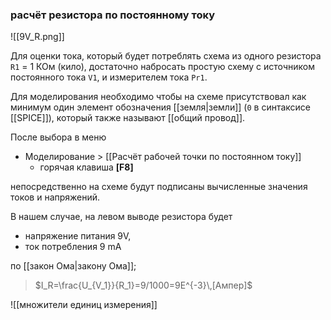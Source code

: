 ### расчёт резистора по постоянному току

![[9V_R.png]]

Для оценки тока, который будет потреблять схема из одного резистора `R1` = 1 КОм (кило), достаточно набросать простую схему с источником постоянного тока `V1`, и измерителем тока `Pr1`.

Для моделирования необходимо чтобы на схеме присутствовал как минимум один элемент обозначения [[земля|земли]] (`0` в синтаксисе [[SPICE]]), который также называют [[общий провод]].

После выбора в меню
- Моделирование > [[Расчёт рабочей точки по постоянном току]]
	- горячая клавиша **[F8]**

непосредственно на схеме будут подписаны вычисленные значения токов и напряжений.

В нашем случае, на левом выводе резистора будет 
- напряжение питания 9V,
- ток потребления 9 mA

по [[закон Ома|закону Ома]];
> $I_R=\frac{U_{V_1}}{R_1}=9/1000=9E^{-3}\,[Ампер]$

![[множители единиц измерения]]
